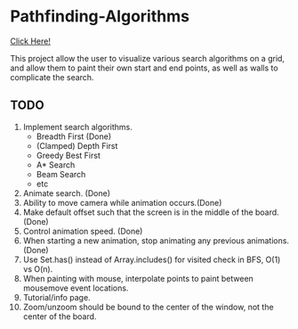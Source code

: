 # Pathfinding-Algorithms
[Click Here!](https://phinziegler.github.io/Pathfinding-Algorithms/)

This project allow the user to visualize various search algorithms on a grid, and allow them to paint their own start and end points, as well as walls to complicate the search.

## TODO
<ol>
  <li>Implement search algorithms.
    <ul>
      <li>Breadth First (Done)
      <li>(Clamped) Depth First
      <li>Greedy Best First
      <li>A* Search
      <li>Beam Search
      <li>etc
    </ul>
  <li>Animate search. (Done)
  <li>Ability to move camera while animation occurs.(Done)
  <li>Make default offset such that the screen is in the middle of the board. (Done)
  <li>Control animation speed. (Done)
  <li>When starting a new animation, stop animating any previous animations. (Done)
  <li>Use Set.has() instead of Array.includes() for visited check in BFS, O(1) vs O(n).
  <li>When painting with mouse, interpolate points to paint between mousemove event locations.
  <li>Tutorial/info page.
  <li>Zoom/unzoom should be bound to the center of the window, not the center of the board.
